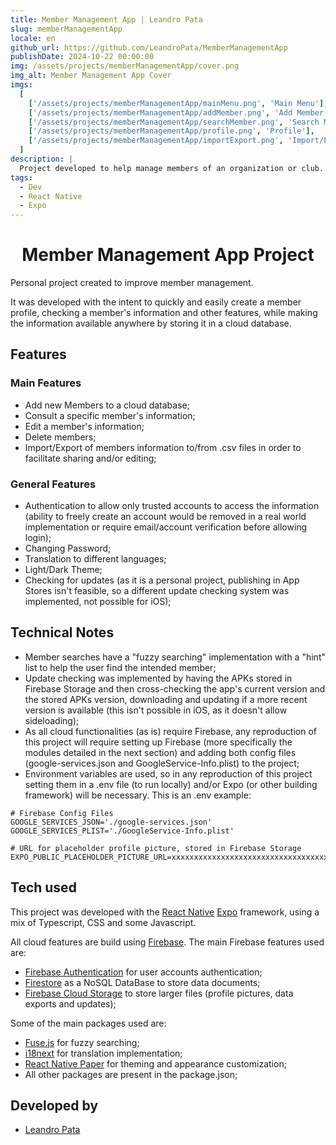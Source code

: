 ```yaml
---
title: Member Management App | Leandro Pata
slug: memberManagementApp
locale: en
github_url: https://github.com/LeandroPata/MemberManagementApp
publishDate: 2024-10-22 00:00:00
img: /assets/projects/memberManagementApp/cover.png
img_alt: Member Management App Cover
imgs:
  [
    ['/assets/projects/memberManagementApp/mainMenu.png', 'Main Menu'],
    ['/assets/projects/memberManagementApp/addMember.png', 'Add Member'],
    ['/assets/projects/memberManagementApp/searchMember.png', 'Search Member'],
    ['/assets/projects/memberManagementApp/profile.png', 'Profile'],
    ['/assets/projects/memberManagementApp/importExport.png', 'Import/Export'],
  ]
description: |
  Project developed to help manage members of an organization or club.
tags:
  - Dev
  - React Native
  - Expo
---
```


<h1 style='text-align: center;'>Member Management App Project</h1>

Personal project created to improve member management.

It was developed with the intent to quickly and easily create a member profile, checking a member's information and other features, while making the information available anywhere by storing it in a cloud database.

## Features

### Main Features

- Add new Members to a cloud database;
- Consult a specific member's information;
- Edit a member's information;
- Delete members;
- Import/Export of members information to/from .csv files in order to facilitate sharing and/or editing;

<!-- <p align='middle'>
  <img align='top' src='/src/assets/projects/memberManagementApp/mainMenu.png' alt = 'MainMenu' width=190>
  <img align='top' src='/src/assets/projects/memberManagementApp/addMember.png' alt = 'AddMemberMenu' width=190>
  <img align='top' src='/src/assets/projects/memberManagementApp/searchMember.png' alt = 'SearchMemberMenu' width=190>
  <img align='top' src='/src/assets/projects/memberManagementApp/profile.png' alt = 'Profile' width=190>
  <img align='top' src='/src/assets/projects/memberManagementApp/importExport.png' alt = 'ImportExportMenu' width=190>
</p> -->

### General Features

- Authentication to allow only trusted accounts to access the information (ability to freely create an account would be removed in a real world implementation or require email/account verification before allowing login);
- Changing Password;
- Translation to different languages;
- Light/Dark Theme;
- Checking for updates (as it is a personal project, publishing in App Stores isn't feasible, so a different update checking system was implemented, not possible for iOS);

<!-- <p align='middle'>
  <img align='top' src='/src/assets/projects/memberManagementApp/drawerLight.png' alt = 'DrawerLightMode' width=190>
  <img align='top' src='/src/assets/projects/memberManagementApp/drawerDark.png' alt = 'DrawerDarkMode' width=190>
</p> -->

## Technical Notes

- Member searches have a "fuzzy searching" implementation with a "hint" list to help the user find the intended member;
- Update checking was implemented by having the APKs stored in Firebase Storage and then cross-checking the app's current version and the stored APKs version, downloading and updating if a more recent version is available (this isn't possible in iOS, as it doesn't allow sideloading);
- As all cloud functionalities (as is) require Firebase, any reproduction of this project will require setting up Firebase (more specifically the modules detailed in the next section) and adding both config files (google-services.json and GoogleService-Info.plist) to the project;
- Environment variables are used, so in any reproduction of this project setting them in a .env file (to run locally) and/or Expo (or other building framework) will be necessary. This is an .env example:

```
# Firebase Config Files
GOOGLE_SERVICES_JSON='./google-services.json'
GOOGLE_SERVICES_PLIST='./GoogleService-Info.plist'

# URL for placeholder profile picture, stored in Firebase Storage
EXPO_PUBLIC_PLACEHOLDER_PICTURE_URL=xxxxxxxxxxxxxxxxxxxxxxxxxxxxxxxxxxxxx
```

## Tech used

This project was developed with the <a href="https://reactnative.dev/" target=_blank>React Native</a> <a href="https://expo.dev/" target=_blank>Expo</a> framework, using a mix of Typescript, CSS and some Javascript.

All cloud features are build using <a href="https://firebase.google.com/" target=_blank>Firebase</a>. The main Firebase features used are:

- <a href="https://firebase.google.com/products/auth" target=_blank>Firebase Authentication</a> for user accounts authentication;
- <a href="https://firebase.google.com/products/firestore" target=_blank>Firestore</a> as a NoSQL DataBase to store data documents;
- <a href="https://firebase.google.com/products/storage" target=_blank>Firebase Cloud Storage</a> to store larger files (profile pictures, data exports and updates);

Some of the main packages used are:

- <a href="https://www.fusejs.io/" target=_blank>Fuse.js</a> for fuzzy searching;
- <a href="https://www.i18next.com/" target=_blank>i18next</a> for translation implementation;
- <a href="https://reactnativepaper.com/" target=_blank>React Native Paper</a> for theming and appearance customization;
- All other packages are present in the package.json;

## Developed by

- [Leandro Pata](/about/)
